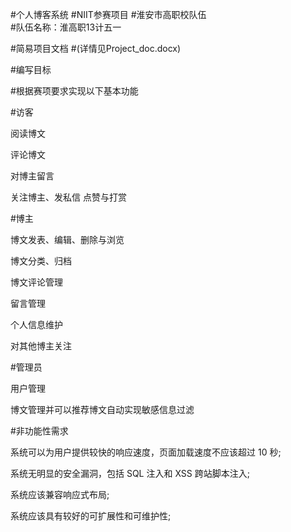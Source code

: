 #个人博客系统
#NIIT参赛项目
#淮安市高职校队伍  
#队伍名称：淮高职13计五一

#简易项目文档
#(详情见Project_doc.docx)

#编写目标

#根据赛项要求实现以下基本功能

#访客

阅读博文

评论博文

对博主留言

关注博主、发私信 点赞与打赏

#博主

博文发表、编辑、删除与浏览

博文分类、归档

博文评论管理

留言管理

个人信息维护

对其他博主关注

#管理员

用户管理

博文管理并可以推荐博文自动实现敏感信息过滤

#非功能性需求

系统可以为用户提供较快的响应速度，页面加载速度不应该超过 10 秒;

系统无明显的安全漏洞，包括 SQL 注入和 XSS 跨站脚本注入;

系统应该兼容响应式布局;

系统应该具有较好的可扩展性和可维护性;
